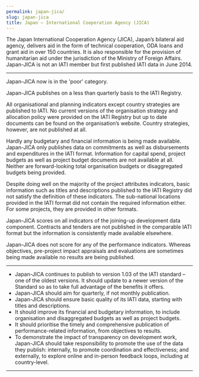 ```yaml
---
permalink: japan-jica/
slug: japan-jica
title: Japan – International Cooperation Agency (JICA)
---
```


The Japan International Cooperation Agency (JICA), Japan’s bilateral aid agency, delivers aid in the form of technical cooperation, ODA loans and grant aid in over 150 countries. It is also responsible for the provision of humanitarian aid under the jurisdiction of the Ministry of Foreign Affairs. Japan-JICA is not an IATI member but first published IATI data in June 2014.

---

Japan-JICA now is in the 'poor' category.

Japan-JICA publishes on a less than quarterly basis to the IATI Registry.

All organisational and planning indicators except country strategies are published to IATI. No current versions of the organisation strategy and allocation policy were provided on the IATI Registry but up to date documents can be found on the organisation’s website. Country strategies, however, are not published at all.

Hardly any budgetary and financial information is being made available. Japan-JICA only publishes data on commitments as well as disbursements and expenditures in the IATI format. Information for capital spend, project budgets as well as project budget documents are not available at all. Neither are forward-looking total organisation budgets or disaggregated budgets being provided.

Despite doing well on the majority of the project attributes indicators, basic information such as titles and descriptions published to the IATI Registry did not satisfy the definition of these indicators. The sub-national locations provided in the IATI format did not contain the required information either. For some projects, they are provided in other formats.

Japan-JICA scores on all indicators of the joining-up development data component. Contracts and tenders are not published in the comparable IATI format but the information is consistently made available elsewhere.

Japan-JICA does not score for any of the performance indicators. Whereas objectives, pre-project impact appraisals and evaluations are sometimes being made available no results are being published.

---

 * Japan-JICA continues to publish to version 1.03 of the IATI standard – one of the oldest versions. It should update to a newer version of the Standard so as to take full advantage of the benefits it offers.
 * Japan-JICA should aim for quarterly, if not monthly publication.
 * Japan-JICA should ensure basic quality of its IATI data, starting with titles and descriptions.
 * It should improve its financial and budgetary information, to include organisation and disaggregated budgets as well as project budgets.
 * It should prioritise the timely and comprehensive publication of performance-related information, from objectives to results.
 * To demonstrate the impact of transparency on development work, Japan-JICA should take responsibility to promote the use of the data they publish: internally, to promote coordination and effectiveness; and externally, to explore online and in-person feedback loops, including at country-level.

---
